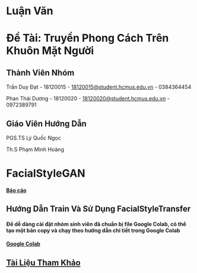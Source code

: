 # Luận Văn

# Đề Tài: Truyền Phong Cách Trên Khuôn Mặt Người

## Thành Viên Nhóm

Trần Duy Đạt - 18120015 - 18120015@student.hcmus.edu.vn - 0384364454

Phan Thái Dương - 18120020 - 18120020@student.hcmus.edu.vn - 0972389791

## Giáo Viên Hướng Dẫn

PGS.TS Lý Quốc Ngọc

Th.S Phạm Minh Hoàng

# FacialStyleGAN

#### [Báo cáo](https://drive.google.com/drive/folders/1Kfbmlk1EUWPAZ1PPbvZblwG_DeShu0Zb)

## Hướng Dẫn Train Và Sử Dụng FacialStyleTransfer

#### Để dễ dàng cài đặt nhóm sinh viên đã chuẩn bị file Google Colab, có thể tạo một bản copy và chạy theo hướng dẫn chi tiết trong Google Colab

#### [Google Colab](https://colab.research.google.com/drive/1Gr8LymTaAuD9_FFmhZBy-gHit2xPr9VG?usp=sharing)

## [Tài Liệu Tham Khảo](https://drive.google.com/drive/folders/1FdVNNioN6XolL8YPPyBjrCi7vrS3ZTLt?usp=sharing)
